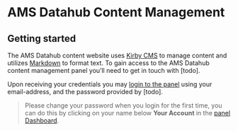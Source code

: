 # AMS Datahub Content Management

## Getting started
The AMS Datahub content website uses [Kirby CMS](todo) to manage content and utilizes [Markdown](todo) to format text. To gain access to the AMS Datahub content management panel you’ll need to get in touch with [todo]. 

Upon receiving your credentials you may [login to the panel](todo) using your email-address, and the password provided by [todo].
> Please change your password when you login for the first time, you can do this by clicking on your name below __Your Account__ in the [panel Dashboard](todo).

